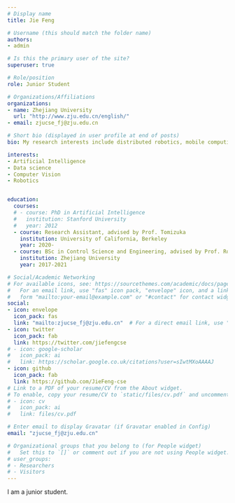 ```yaml
---
# Display name
title: Jie Feng

# Username (this should match the folder name)
authors:
- admin

# Is this the primary user of the site?
superuser: true

# Role/position
role: Junior Student

# Organizations/Affiliations
organizations:
- name: Zhejiang University
  url: "http://www.zju.edu.cn/english/"
- email: zjucse_fj@zju.edu.cn

# Short bio (displayed in user profile at end of posts)
bio: My research interests include distributed robotics, mobile computing and programmable matter.

interests:
- Artificial Intelligence
- Data science
- Computer Vision
- Robotics


education:
  courses:
  # - course: PhD in Artificial Intelligence
  #   institution: Stanford University
  #   year: 2012
  - course: Research Assistant, advised by Prof. Tomizuka 
    institution: University of California, Berkeley
    year: 2020-
  - course: BSc in Control Science and Engineering, advised by Prof. Rong Xiong
    institution: Zhejiang University
    year: 2017-2021

# Social/Academic Networking
# For available icons, see: https://sourcethemes.com/academic/docs/page-builder/#icons
#   For an email link, use "fas" icon pack, "envelope" icon, and a link in the
#   form "mailto:your-email@example.com" or "#contact" for contact widget.
social:
- icon: envelope
  icon_pack: fas
  link: "mailto:zjucse_fj@zju.edu.cn"  # For a direct email link, use "mailto:test@example.org".
- icon: twitter
  icon_pack: fab
  link: https://twitter.com/jiefengcse
# - icon: google-scholar
#   icon_pack: ai
#   link: https://scholar.google.co.uk/citations?user=sIwtMXoAAAAJ
- icon: github
  icon_pack: fab
  link: https://github.com/JieFeng-cse
# Link to a PDF of your resume/CV from the About widget.
# To enable, copy your resume/CV to `static/files/cv.pdf` and uncomment the lines below.
# - icon: cv
#   icon_pack: ai
#   link: files/cv.pdf

# Enter email to display Gravatar (if Gravatar enabled in Config)
email: "zjucse_fj@zju.edu.cn"

# Organizational groups that you belong to (for People widget)
#   Set this to `[]` or comment out if you are not using People widget.
# user_groups:
# - Researchers
# - Visitors
---
```

I am a junior student.

